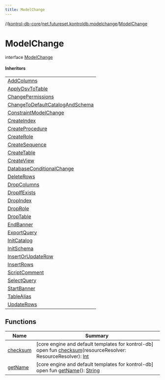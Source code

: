 ```yaml
---
title: ModelChange
---
```

//[kontrol-db-core](../../../index.html)/[net.futureset.kontroldb.modelchange](../index.html)/[ModelChange](index.html)



# ModelChange

interface [ModelChange](index.html)

#### Inheritors


| |
|---|
| [AddColumns](../-add-columns/index.html) |
| [ApplyDsvToTable](../-apply-dsv-to-table/index.html) |
| [ChangePermissions](../-change-permissions/index.html) |
| [ChangeToDefaultCatalogAndSchema](../-change-to-default-catalog-and-schema/index.html) |
| [ConstraintModelChange](../-constraint-model-change/index.html) |
| [CreateIndex](../-create-index/index.html) |
| [CreateProcedure](../-create-procedure/index.html) |
| [CreateRole](../-create-role/index.html) |
| [CreateSequence](../-create-sequence/index.html) |
| [CreateTable](../-create-table/index.html) |
| [CreateView](../-create-view/index.html) |
| [DatabaseConditionalChange](../-database-conditional-change/index.html) |
| [DeleteRows](../-delete-rows/index.html) |
| [DropColumns](../-drop-columns/index.html) |
| [DropIfExists](../-drop-if-exists/index.html) |
| [DropIndex](../-drop-index/index.html) |
| [DropRole](../-drop-role/index.html) |
| [DropTable](../-drop-table/index.html) |
| [EndBanner](../-end-banner/index.html) |
| [ExportQuery](../-export-query/index.html) |
| [InitCatalog](../-init-catalog/index.html) |
| [InitSchema](../-init-schema/index.html) |
| [InsertOrUpdateRow](../-insert-or-update-row/index.html) |
| [InsertRows](../-insert-rows/index.html) |
| [ScriptComment](../-script-comment/index.html) |
| [SelectQuery](../-select-query/index.html) |
| [StartBanner](../-start-banner/index.html) |
| [TableAlias](../-table-alias/index.html) |
| [UpdateRows](../-update-rows/index.html) |


## Functions


| Name | Summary |
|---|---|
| [checksum](checksum.html) | [core engine and default templates for kontrol-db]<br>open fun [checksum](checksum.html)(resourceResolver: ResourceResolver): [Int](https://kotlinlang.org/api/latest/jvm/stdlib/kotlin/-int/index.html) |
| [getName](get-name.html) | [core engine and default templates for kontrol-db]<br>open fun [getName](get-name.html)(): [String](https://kotlinlang.org/api/latest/jvm/stdlib/kotlin/-string/index.html) |

